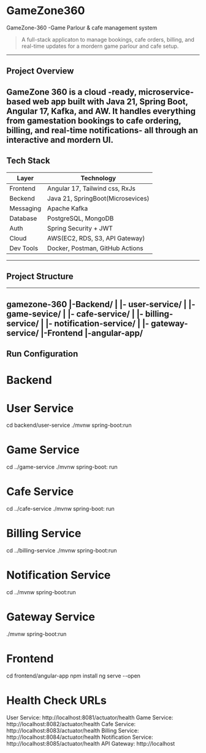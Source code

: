 # GameZone360
GameZone-360 -Game Parlour &amp; cafe management system
> A full-stack applicaton to manage bookings, cafe orders, billing, and real-time updates for a mordern game parlour and cafe setup.
----
## Project Overview 
GameZone 360 is a cloud -ready, microservice-based web app built with Java 21, Spring Boot, Angular 17, Kafka, and AW. It handles everything from gamestation bookings to cafe ordering, billing, and real-time notifications- all through an interactive and mordern UI.
-----
## Tech Stack
|Layer            | Technology                        |
|-----------------|-----------------------------------|
|Frontend         | Angular 17, Tailwind css, RxJs    |
|Beckend          | Java 21, SpringBoot(Microsevices) |
|Messaging        | Apache Kafka                      |
|Database         | PostgreSQL, MongoDB               |
|Auth             | Spring Security + JWT             |
|Cloud            | AWS(EC2, RDS, S3, API Gateway)    |
|Dev Tools        | Docker, Postman, GitHub Actions   |

-------
## Project Structure
-------
gamezone-360
|-Backend/
|    |- user-service/
|    |- game-sevice/
|    |- cafe-service/
|    |- billing-service/
|    |- notification-service/
|    |- gateway-service/
|-Frontend
     |-angular-app/
-------
## Run Configuration
# Backend

# User Service
cd backend/user-service
./mvnw spring-boot:run 
# Game Service
cd ../game-service
./mvnw spring-boot: run 
# Cafe Service
cd ../cafe-service
./mvnw spring-boot: run 
# Billing Service
cd ../billing-service
./mvnw spring-boot:run 
# Notification Service
cd ../mvnw spring-boot:run 
# Gateway Service
./mvnw spring-boot:run 

# Frontend

cd frontend/angular-app
npm install
ng serve --open

# Health Check URLs
User Service: http://localhost:8081/actuator/health
Game Service: http://localhost:8082/actuator/health
Cafe Service: http://localhost:8083/actuator/health
Billing Service: http://localhost:8084/actuator/health
Notification Service: http://localhost:8085/actuator/health
API Gateway: http://localhost




